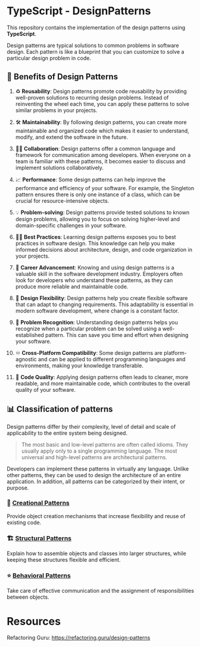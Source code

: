 # TypeScript - DesignPatterns

This repository contains the implementation of the design patterns using **TypeScript**.

Design patterns are typical solutions to common problems in software design.
Each pattern is like a blueprint that you can customize to solve a particular design problem in code.

## 🙌 Benefits of Design Patterns

1. ♻️ **Reusability**: Design patterns promote code reusability by providing well-proven solutions to recurring design problems. Instead of reinventing the wheel each time, you can apply these patterns to solve similar problems in your projects.

2. 🛠️ **Maintainability**: By following design patterns, you can create more maintainable and organized code which makes it easier to understand, modify, and extend the software in the future.

3. 🤝🏻 **Collaboration**: Design patterns offer a common language and framework for communication among developers. When everyone on a team is familiar with these patterns, it becomes easier to discuss and implement solutions collaboratively.

4. 📈 **Performance**: Some design patterns can help improve the performance and efficiency of your software. For example, the Singleton pattern ensures there is only one instance of a class, which can be crucial for resource-intensive objects.

5. 💡 **Problem-solving**: Design patterns provide tested solutions to known design problems, allowing you to focus on solving higher-level and domain-specific challenges in your software.

6. 👍🏻 **Best Practices**: Learning design patterns exposes you to best practices in software design. This knowledge can help you make informed decisions about architecture, design, and code organization in your projects.

7. 💼 **Career Advancement**: Knowing and using design patterns is a valuable skill in the software development industry. Employers often look for developers who understand these patterns, as they can produce more reliable and maintainable code.

8. 🎨 **Design Flexibility**: Design patterns help you create flexible software that can adapt to changing requirements. This adaptability is essential in modern software development, where change is a constant factor.

9. 🚩 **Problem Recognition**: Understanding design patterns helps you recognize when a particular problem can be solved using a well-established pattern. This can save you time and effort when designing your software.

10. ♾️ **Cross-Platform Compatibility**: Some design patterns are platform-agnostic and can be applied to different programming languages and environments, making your knowledge transferable.

11. 💯 **Code Quality**: Applying design patterns often leads to cleaner, more readable, and more maintainable code, which contributes to the overall quality of your software.

## 📊 Classification of patterns

Design patterns differ by their complexity, level of detail and scale of applicability to the entire system being designed.

> The most basic and low-level patterns are often called idioms.
> They usually apply only to a single programming language.
> The most universal and high-level patterns are architectural patterns.

Developers can implement these patterns in virtually any language.
Unlike other patterns, they can be used to design the architecture of an entire application.
In addition, all patterns can be categorized by their intent, or purpose.

### 🧠 [Creational Patterns](./Creational)
Provide object creation mechanisms that increase flexibility and reuse of existing code.

### 🏗 [Structural Patterns](./Structural)
Explain how to assemble objects and classes into larger structures, while keeping these structures flexible and efficient.

### ⭐ [Behavioral Patterns](./Behavioral)
Take care of effective communication and the assignment of responsibilities between objects.

# Resources

Refactoring Guru: https://refactoring.guru/design-patterns

